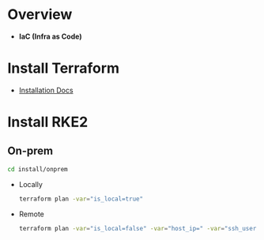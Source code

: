 # Overview
- **IaC (Infra as Code)**

# Install Terraform
- [Installation Docs](https://developer.hashicorp.com/terraform/install#linux)

# Install RKE2
## On-prem
```bash
cd install/onprem
```
- Locally
  ```bash
  terraform plan -var="is_local=true"
  ```
- Remote
  ```bash
  terraform plan -var="is_local=false" -var="host_ip=" -var="ssh_user=" -var="private_key_path="
  ```
